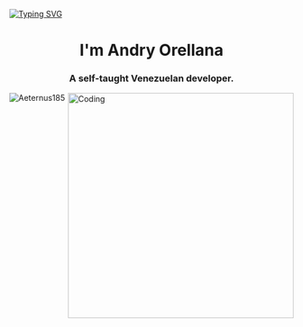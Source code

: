 [![Typing SVG](https://readme-typing-svg.herokuapp.com?font=Quicksand&size=24&pause=1000&color=0072F5&center=true&width=435&lines=Hello+there%2C+fellow+%3C%2Fcoders%3E)](https://git.io/typing-svg)
<h1 align="center">I'm Andry Orellana</h1>
<h3 align="center">A self-taught Venezuelan developer.</h3>
<img align="right" alt="Coding" width="400" src="https://cdn.dribbble.com/users/1162077/screenshots/3848914/programmer.gif">


<p align="left"> <img src="https://komarev.com/ghpvc/?username=Aeternus185&label=Profile%20views&color=0e75b6&style=flat" alt="Aeternus185" /> </p>


